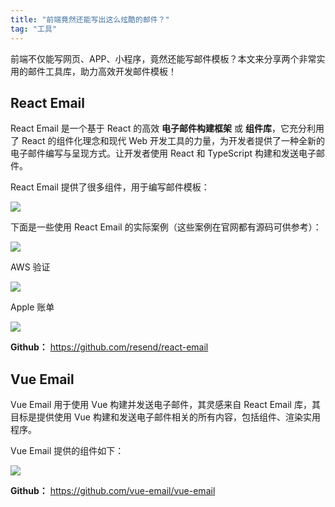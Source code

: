 ```yaml
---
title: "前端竟然还能写出这么炫酷的邮件？"
tag: "工具"
---
```


前端不仅能写网页、APP、小程序，竟然还能写邮件模板？本文来分享两个非常实用的邮件工具库，助力高效开发邮件模板！

## React Email

React Email 是一个基于 React 的高效 **电子邮件构建框架** 或 **组件库**，它充分利用了 React 的组件化理念和现代 Web 开发工具的力量，为开发者提供了一种全新的电子邮件编写与呈现方式。让开发者使用 React 和 TypeScript 构建和发送电子邮件。

React Email 提供了很多组件，用于编写邮件模板：

<img src="../imgs/56/01.webp" />

下面是一些使用 React Email 的实际案例（这些案例在官网都有源码可供参考）：

<img src="../imgs/56/02.webp" />

AWS 验证

<img src="../imgs/56/03.webp" />

Apple 账单

<img src="../imgs/56/04.webp" />

**Github：** https://github.com/resend/react-email

## Vue Email

Vue Email 用于使用 Vue 构建并发送电子邮件，其灵感来自 React Email 库，其目标是提供使用 Vue 构建和发送电子邮件相关的所有内容，包括组件、渲染实用程序。

Vue Email 提供的组件如下：

<img src="../imgs/56/05.webp" />

**Github：** https://github.com/vue-email/vue-email
